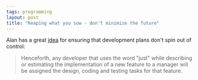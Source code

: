 ```yaml
---
tags: programming
layout: post
title: "Reaping what you sow - don't minimize the future"
---
```




<p>Alan has a great <a href="http://www.cardboard.nu/archives/000204.html">idea</a> for ensuring that development plans don't spin out of control:</p>
<blockquote>Henceforth, any developer that uses the word "just" while describing or estimating the implementation of a new feature to a manager will be assigned the design, coding and testing tasks for that feature.</blockquote>


